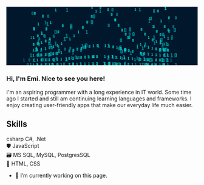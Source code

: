 ![](Baner.jpg)

### Hi, I'm Emi. Nice to see you here!
I'm an aspiring programmer with a long experience in IT world. Some time ago I started and still am continuing learning languages and frameworks. I enjoy creating user-friendly apps that make our everyday life much easier.

## Skills
csharp C#, .Net\
🛡️ JavaScript\
🗃️ MS SQL, MySQL, PostgresSQL\
🎨 HTML, CSS

- 🔭 I’m currently working on this page. 





